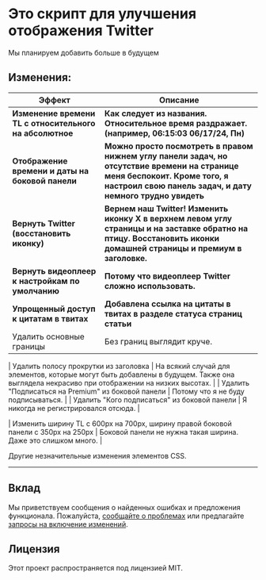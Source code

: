 # Это скрипт для улучшения отображения Twitter

Мы планируем добавить больше в будущем

## Изменения:

| Эффект                                                  | Описание                                                                                                                                                                                 |
| ------------------------------------------------------- | ---------------------------------------------------------------------------------------------------------------------------------------------------------------------------------------- |
| **Изменение времени TL с относительного на абсолютное** | **Как следует из названия. Относительное время раздражает. (например, 06:15:03 06/17/24, Пн)**                                                                                           |
| **Отображение времени и даты на боковой панели**        | **Можно просто посмотреть в правом нижнем углу панели задач, но отсутствие времени на странице меня беспокоит. Кроме того, я настроил свою панель задач, и дату немного трудно увидеть** |
| **Вернуть Twitter (восстановить иконку)**               | **Вернем наш Twitter! Изменить иконку X в верхнем левом углу страницы и на заставке обратно на птицу. Восстановить иконки домашней страницы и премиум в заголовке.**                     |
| **Вернуть видеоплеер к настройкам по умолчанию**        | **Потому что видеоплеер Twitter сложно использовать.**                                                                                                                                   |
| **Упрощенный доступ к цитатам в твитах**                | **Добавлена ссылка на цитаты в твитах в разделе статуса страниц статьи**                                                                                                                 |
| Удалить основные границы                                | Без границ выглядит круче.                                                                                                                                                               |

| Удалить полосу прокрутки из заголовка | На всякий случай для элементов, которые могут быть добавлены в будущем. Также она выглядела некрасиво при отображении на низких высотах. |
| Удалить "Подписаться на Premium" из боковой панели | Потому что я не буду подписываться. |
| Удалить "Кого подписаться" из боковой панели | Я никогда не регистрировался отсюда. |

| Изменить ширину TL с 600px на 700px, ширину правой боковой панели с 350px на 250px | Боковой панели не нужна такая ширина. Даже это слишком много. |

Другие незначительные изменения элементов CSS.

---

## Вклад

Мы приветствуем сообщения о найденных ошибках и предложения функционала. Пожалуйста, [сообщайте о проблемах](https://github.com/yossy17/twitter-kaizen/issues) или предлагайте [запросы на включение изменений](https://github.com/yossy17/twitter-kaizen/pulls).

## Лицензия

Этот проект распространяется под лицензией MIT.
